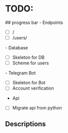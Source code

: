 # TODO:
​## progress bar
​- Endpoints
 - [ ] /
 - [ ] /users/
       
​- Database
 - [ ] Skeleton for DB
 - [ ] Scheme for users

​- Telegram Bot
 - [ ] Skeleton for Bot
 - [ ] Account verification

- Api
 - [ ] Migrate api from python

## Descriptions
